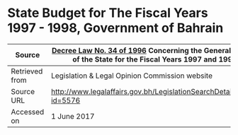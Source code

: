 # State Budget for The Fiscal Years 1997 - 1998, Government of Bahrain

Source         | [Decree Law No. 34 of 1996](L3496.pdf) Concerning the General Budget of the State for the Fiscal Years 1997 and 1998
---------------|--------------
Retrieved from | Legislation & Legal Opinion Commission website
Source URL     | http://www.legalaffairs.gov.bh/LegislationSearchDetails.aspx?id=5576
Accessed on    | 1 June 2017

